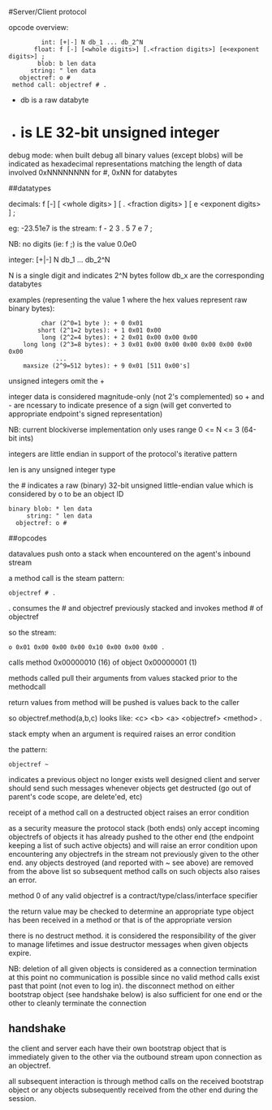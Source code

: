 
#Server/Client protocol

opcode overview:
```
         int: [+|-] N db_1 ... db_2^N
       float: f [-] [<whole digits>] [.<fraction digits>] [e<exponent digits>] ;
        blob: b len data
      string: " len data
   objectref: o #
 method call: objectref # .
```
- db is a raw databyte
- # is LE 32-bit unsigned integer

debug mode:
when built debug all binary values (except blobs)
will be indicated as hexadecimal representations matching the
length of data involved
0xNNNNNNNN for #, 0xNN for databytes

##datatypes

decimals:  f [-] [ &lt;whole digits&gt; ] [ . &lt;fraction digits&gt; ] [ e &lt;exponent digits&gt; ] ;

eg: -23.51e7 is the stream: f - 2 3 . 5 7 e 7 ;

NB: no digits (ie: f ;) is the value 0.0e0

integer: [+|-] N db_1 ... db_2^N

N is a single digit and indicates 2^N bytes follow
db_x are the corresponding databytes

examples (representing the value 1 where the hex values represent raw binary bytes):
```
         char (2^0=1 byte ): + 0 0x01
        short (2^1=2 bytes): + 1 0x01 0x00
         long (2^2=4 bytes): + 2 0x01 0x00 0x00 0x00
    long long (2^3=8 bytes): + 3 0x01 0x00 0x00 0x00 0x00 0x00 0x00 0x00
             ...
    maxsize (2^9=512 bytes): + 9 0x01 [511 0x00's]
```
unsigned integers omit the +

integer data is considered magnitude-only (not 2's complemented) so + and -
are ncessary to indicate presence of a sign (will get converted to appropriate
endpoint's signed representation)

NB: current blockiverse implementation only uses range 0 &lt;= N &lt;= 3 (64-bit ints)

integers are little endian in support of the protocol's iterative pattern

len is any unsigned integer type

the # indicates a raw (binary) 32-bit unsigned little-endian
value which is considered by o to be an object ID
```
binary blob: * len data
     string: " len data
  objectref: o #
```
##opcodes

datavalues push onto a stack when encountered on the agent's inbound stream

a method call is the steam pattern:
```
objectref # .
```
. consumes the # and objectref previously stacked and invokes method # of objectref

so the stream:
```
o 0x01 0x00 0x00 0x00 0x10 0x00 0x00 0x00 .
```
calls method 0x00000010 (16) of object 0x00000001 (1)

methods called pull their arguments from values stacked prior
to the methodcall

return values from method will be pushed is values back
to the caller

so objectref.method(a,b,c) looks like:
&lt;c&gt; &lt;b&gt; &lt;a&gt; &lt;objectref&gt; &lt;method&gt; .

stack empty when an argument is required raises an error condition

the pattern:
```
objectref ~
```
indicates a previous object no longer exists
well designed client and server should send such messages whenever
objects get destructed (go out of parent's code scope, are delete'ed, etc)

receipt of a method call on a destructed object raises an error condition

as a security measure the protocol stack (both ends) only accept incoming
objectrefs of objects it has already pushed to the other end (the endpoint
keeping a list of such active objects) and will raise an error condition
upon encountering any objectrefs in the stream not previously given
to the other end.  any objects destroyed (and reported with ~ see above)
are removed from the above list so subsequent method calls on such
objects also raises an error.

method 0 of any valid objectref is a contract/type/class/interface specifier

the return value may be checked to determine an appropriate type object
has been received in a method or that is of the appropriate version

there is no destruct method.  it is considered the responsibility of the giver
to manage lifetimes and issue destructor messages when given objects expire.

NB: deletion of all given objects is considered as a connection termination
at this point no communication is possible since no valid method calls exist
past that point (not even to log in).  the disconnect method on either bootstrap
object (see handshake below) is also sufficient for one end or the other
to cleanly terminate the connection

## handshake

the client and server each have their own bootstrap object that is immediately
given to the other via the outbound stream upon connection as an objectref.

all subsequent interaction is through method calls on the received bootstrap object
or any objects subsequently received from the other end during the session.
